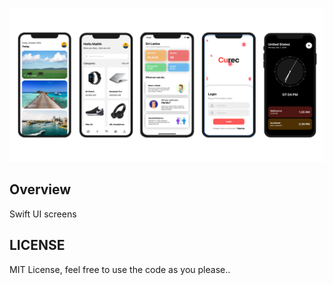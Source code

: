 ![Wallpaper](cover.png)

## Overview

Swift UI screens

## LICENSE

MIT License, feel free to use the code as you please..
